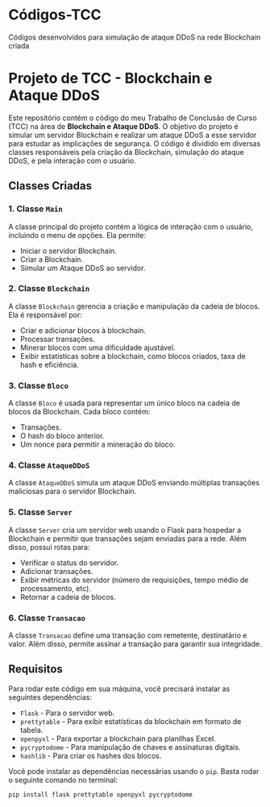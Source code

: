 # Códigos-TCC
Códigos desenvolvidos para simulação de ataque DDoS na rede Blockchain criada

# Projeto de TCC - Blockchain e Ataque DDoS

Este repositório contém o código do meu Trabalho de Conclusão de Curso (TCC) na área de **Blockchain e Ataque DDoS**. O objetivo do projeto é simular um servidor Blockchain e realizar um ataque DDoS a esse servidor para estudar as implicações de segurança. O código é dividido em diversas classes responsáveis pela criação da Blockchain, simulação do ataque DDoS, e pela interação com o usuário.

## Classes Criadas

### 1. **Classe `Main`**
   A classe principal do projeto contém a lógica de interação com o usuário, incluindo o menu de opções. Ela permite:
   - Iniciar o servidor Blockchain.
   - Criar a Blockchain.
   - Simular um Ataque DDoS ao servidor.

### 2. **Classe `Blockchain`**
   A classe `Blockchain` gerencia a criação e manipulação da cadeia de blocos. Ela é responsável por:
   - Criar e adicionar blocos à blockchain.
   - Processar transações.
   - Minerar blocos com uma dificuldade ajustável.
   - Exibir estatísticas sobre a blockchain, como blocos criados, taxa de hash e eficiência.

### 3. **Classe `Bloco`**
   A classe `Bloco` é usada para representar um único bloco na cadeia de blocos da Blockchain. Cada bloco contém:
   - Transações.
   - O hash do bloco anterior.
   - Um nonce para permitir a mineração do bloco.

### 4. **Classe `AtaqueDDoS`**
   A classe `AtaqueDDoS` simula um ataque DDoS enviando múltiplas transações maliciosas para o servidor Blockchain.

### 5. **Classe `Server`**
   A classe `Server` cria um servidor web usando o Flask para hospedar a Blockchain e permitir que transações sejam enviadas para a rede. Além disso, possui rotas para:
   - Verificar o status do servidor.
   - Adicionar transações.
   - Exibir métricas do servidor (número de requisições, tempo médio de processamento, etc).
   - Retornar a cadeia de blocos.

### 6. **Classe `Transacao`**
   A classe `Transacao` define uma transação com remetente, destinatário e valor. Além disso, permite assinar a transação para garantir sua integridade.

## Requisitos

Para rodar este código em sua máquina, você precisará instalar as seguintes dependências:

- `Flask` - Para o servidor web.
- `prettytable` - Para exibir estatísticas da blockchain em formato de tabela.
- `openpyxl` - Para exportar a blockchain para planilhas Excel.
- `pycryptodome` - Para manipulação de chaves e assinaturas digitais.
- `hashlib` - Para criar os hashes dos blocos.
  
Você pode instalar as dependências necessárias usando o `pip`. Basta rodar o seguinte comando no terminal:

```bash
pip install flask prettytable openpyxl pycryptodome
